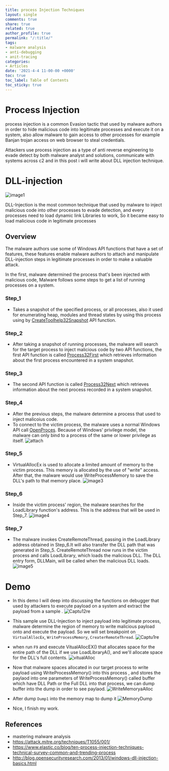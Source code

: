 ```yaml
---
title: process Injection Techniques 
layout: single
comments: true
share: true
related: true
author_profile: true
permalink: "/:title/"
tags:
- malware analysis 
- anti-debugging
- anit-tracing
categories:
- Articles
date: '2021-4-4 11-00-00 +0000'
toc: true
toc_label: Table of Contents
toc_sticky: true
---
```

# Process Injection

process injection is a common Evasion tactic that used by malware authors in order to hide malicious code into legitimate processes and execute it on a system, also allow malware to gain access to other processes for example Banjan trojan access on web browser to steal credentials. 

Attackers use process injection as a type of anti reverse engineering to evade detect by both malware analyst and solutions, communicate with systems across c2 and in this post i will write about DLL injection technique. 

<!-- more -->

# DLL-injection 
 ![image1](https://user-images.githubusercontent.com/74544712/114314260-42506a80-9afa-11eb-8416-17a22fa8271b.PNG)



DLL-Injection is the most common technique that used by malware to inject malicious code into other processes to evade detection, and every processes need to load dynamic link Libraries to work, So it became easy to load malicious code in legitimate processes

## Overview
The malware authors use some of Windows API functions that have a set of features, these features enable malware authors to attach and manipulate DLL-injection steps in legitimate processes in order to make a valuable attack.

In the first, malware determined the process that's been injected with malicious code, Malware follows some steps to get a list of running processes on a system.

### Step_1
* Takes a snapshot of the specified process, or all processes, also it used for enumerating heap, modules and thread states by using this process using by [CreateToolhelp32Snapshot](https://docs.microsoft.com/en-us/windows/win32/api/tlhelp32/nf-tlhelp32-createtoolhelp32snapshot) API function.

### Step_2
* After taking a snapshot of running processes, the malware will search for the target process to inject malicious code by two API functions, the first API function is called [Process32First](https://docs.microsoft.com/en-us/windows/win32/api/tlhelp32/nf-tlhelp32-process32first) which retrieves information about the first process encountered in a system snapshot.

### Step_3
* The second API function is called [Process32Next](https://docs.microsoft.com/en-us/windows/win32/api/tlhelp32/nf-tlhelp32-process32next) which retrieves information about the next process recorded in a system snapshot.

### Step_4
* After the previous steps, the malware determine a process that used to inject malicoius code.
* To connect to the victim process, the malware uses a normal Windows API call [OpenProces](https://docs.microsoft.com/en-us/windows/win32/api/processthreadsapi/nf-processthreadsapi-openprocess). Because of Windows' privilege model, the malware can only bind to a process of the same or lower privilege as itself.
 ![attach](https://user-images.githubusercontent.com/74544712/114314699-05857300-9afc-11eb-970f-a6393ca98215.PNG)
 
### Step_5
* VirtualAllocEx is used to allocate a limited amount of memory to the victim process. This memory is allocated by the use of "write" access. After that, the malware would use WriteProcessMemory to save the DLL's path to that memory place.
 ![image3](https://user-images.githubusercontent.com/74544712/114315008-5cd81300-9afd-11eb-89c3-9b9a0dc4ec67.PNG)
 
### Step_6
* Inside the victim process' region, the malware searches for the LoadLibrary function's address. This is the address that will be used in Step_7.
 ![image4](https://user-images.githubusercontent.com/74544712/114315053-75e0c400-9afd-11eb-83d3-1dc5d266f131.PNG)

### Step_7
* The malware invokes CreateRemoteThread, passing in the LoadLibrary address obtained in Step_6.It will also transfer the DLL path that was generated in Step_5.   CreateRemoteThread now runs in the victim process and calls LoadLibrary, which loads the malicious DLL. The DLL entry form, DLLMain, will be called when the malicious DLL loads.
 ![image5](https://user-images.githubusercontent.com/74544712/114315151-d8d25b00-9afd-11eb-9072-623bc3d9c037.PNG)

# Demo 
* In this demo I will deep into discussing the functions on debugger that used by attackers to execute payload on a system
and extract the payload from a sample .
![Captu12re](https://user-images.githubusercontent.com/74544712/114401622-64ea8e00-9ba3-11eb-9864-b038e3cfb261.PNG)

* This sample use DLL-Injection to inject payload into legitimate process, malware determine the region of memory to write malicious payload onto and execute the payload. So we will set breakpoint on ```VirtualAllocEx```, ```WriteProcessMemory```, ```CreaterRemoteThread```.
![Captu1re](https://user-images.githubusercontent.com/74544712/114414886-82bdf000-9baf-11eb-9c0c-c14f90a6e640.png)
 
* when run ```F9``` and execute VitualAllocEX() that allocates space for the entire path of the DLL if we use LoadLibraryA(), and we'll allocate space for the DLL's full contents.
![vitualAlloc](https://user-images.githubusercontent.com/74544712/114434163-fd443b00-9bc2-11eb-99a3-817bb2b843a8.png)

* Now that malware spaces allocated in our target process to write payload using WriteProcessMemory() into this process , and stores the paylaod into one parameters of WriteProcessMemory()  called buffer which have DLL Path or the Full DLL into that process, we can dump buffer into the dump in order to see paylaod.
![WriteMemoryaAlloc](https://user-images.githubusercontent.com/74544712/114435799-e1419900-9bc4-11eb-949b-08dc13cc99e8.png)

* After dump ```Dump1``` into the memory map to dump it 
![MemoryDump](https://user-images.githubusercontent.com/74544712/114437039-56fa3480-9bc6-11eb-9e8a-c82d9cf2b70a.png)


* Nice, I finish my work.

## References

* mastering malware analysis 
* https://attack.mitre.org/techniques/T1055/001/
* https://www.elastic.co/blog/ten-process-injection-techniques-technical-survey-common-and-trending-process
* http://blog.opensecurityresearch.com/2013/01/windows-dll-injection-basics.html













 



